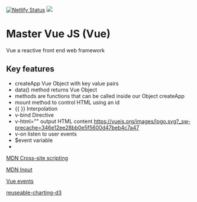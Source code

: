 [![Netlify Status](https://api.netlify.com/api/v1/badges/ee0f7edd-649a-4efa-8f31-fefb31423e66/deploy-status)](https://app.netlify.com/sites/boring-swartz-72b48b/deploys)
![](https://vuejs.org/images/logo.svg?_sw-precache=346e12ee28bb0e5f5600d47beb4c7a47) 
# Master Vue JS (Vue)
Vue a reactive front end web framework  

## Key features 
- createApp Vue Object with key value pairs
- data() method returns Vue Object
- methods are functions that can be called inside our Object createApp
- mount method to control HTML using an id
- {{ }} Interpolation
- v-bind Directive
- v-html="" output HTML content https://vuejs.org/images/logo.svg?_sw-precache=346e12ee28bb0e5f5600d47beb4c7a47
- v-on listen to user events
- $event variable
- 

[MDN Cross-site scripting](https://developer.mozilla.org/en-US/docs/Glossary/Cross-site_scripting) 

[MDN Input](https://developer.mozilla.org/en-US/docs/Web/HTML/Element/Input)

[Vue events](https://vuejs.org/v2/guide/events.html)

[reuseable-charting-d3](https://www.vuescript.com/reuseable-charting-d3/)
